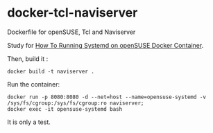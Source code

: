 # docker-tcl-naviserver
Dockerfile for openSUSE, Tcl and Naviserver

Study for [How To Running Systemd on openSUSE Docker Container](https://dhenandi.com/how-to-running-systemd-on-opensuse-docker-container/).

Then, build it :

	docker build -t naviserver .

Run the container:

	docker run -p 8080:8080 -d --net=host --name=opensuse-systemd -v /sys/fs/cgroup:/sys/fs/cgroup:ro naviserver;
	docker exec -it opensuse-systemd bash

It is only a test.
